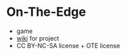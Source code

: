 On-The-Edge
===========

* game
* [wiki](../../wiki) for project
* CC BY-NC-SA license + OTE license


